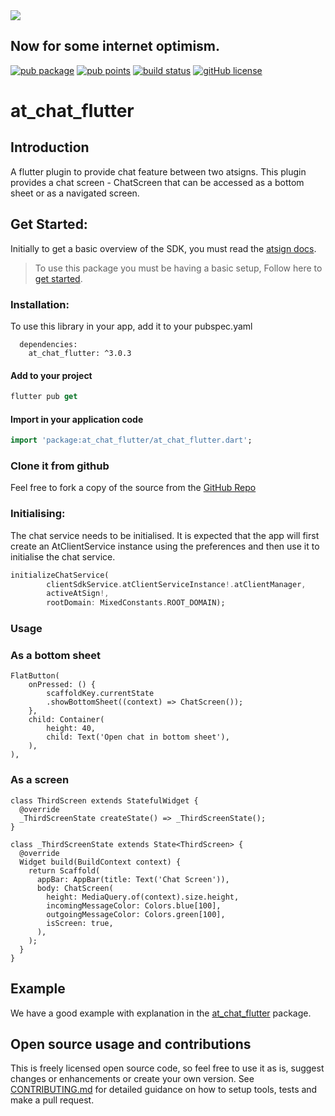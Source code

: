 <img src="https://atsign.dev/assets/img/@platform_logo_grey.svg?sanitize=true">

## Now for some internet optimism.

[![pub package](https://img.shields.io/pub/v/at_chat_flutter)](https://pub.dev/packages/at_chat_flutter) [![pub points](https://badges.bar/at_chat_flutter/pub%20points)](https://pub.dev/packages/at_chat_flutter/score) [![build status](https://github.com/atsign-foundation/at_client_sdk/actions/workflows/at_client_sdk.yaml/badge.svg?branch=trunk)](https://github.com/atsign-foundation/at_client_sdk/actions/workflows/at_client_sdk.yaml) [![gitHub license](https://img.shields.io/badge/license-BSD3-blue.svg)](./LICENSE)


# at_chat_flutter

## Introduction

A flutter plugin to provide chat feature between two atsigns.
This plugin provides a chat screen - ChatScreen that can be accessed as a bottom sheet or as a navigated screen.

## Get Started:

Initially to get a basic overview of the SDK, you must read the [atsign docs](https://atsign.dev/docs/overview/).

> To use this package you must be having a basic setup, Follow here to [get started](https://atsign.dev/docs/get-started/setup-your-env/).


### Installation:

 To use this library in your app, add it to your pubspec.yaml

``` 
  dependencies:
    at_chat_flutter: ^3.0.3
```
#### Add to your project

 ```dart
 flutter pub get 
 ```
 #### Import in your application code

 ```dart
 import 'package:at_chat_flutter/at_chat_flutter.dart';
 ```
### Clone it from github

 Feel free to fork a copy of the source from the [GitHub Repo](https://github.com/atsign-foundation/at_widgets)

### Initialising:
The chat service needs to be initialised. It is expected that the app will first create an AtClientService instance using the preferences and then use it to initialise the chat service.

```dart
initializeChatService(
        clientSdkService.atClientServiceInstance!.atClientManager,
        activeAtSign!,
        rootDomain: MixedConstants.ROOT_DOMAIN);
```

### Usage

### As a bottom sheet
```
FlatButton(
    onPressed: () {
        scaffoldKey.currentState
        .showBottomSheet((context) => ChatScreen());
    },
    child: Container(
        height: 40,
        child: Text('Open chat in bottom sheet'),
    ),
),
```

### As a screen
```
class ThirdScreen extends StatefulWidget {
  @override
  _ThirdScreenState createState() => _ThirdScreenState();
}

class _ThirdScreenState extends State<ThirdScreen> {
  @override
  Widget build(BuildContext context) {
    return Scaffold(
      appBar: AppBar(title: Text('Chat Screen')),
      body: ChatScreen(
        height: MediaQuery.of(context).size.height,
        incomingMessageColor: Colors.blue[100],
        outgoingMessageColor: Colors.green[100],
        isScreen: true,
      ),
    );
  }
}
```

## Example

We have a good example with explanation in the [at_chat_flutter](https://pub.dev/packages/at_chat_flutter/example) package.

## Open source usage and contributions

 This is freely licensed open source code, so feel free to use it as is, suggest changes or enhancements or create your
 own version. See [CONTRIBUTING.md](https://github.com/atsign-foundation/at_widgets/blob/trunk/CONTRIBUTING.md) for detailed guidance on how to setup tools, tests and make a pull request.